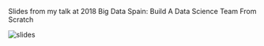 
Slides from my talk at 2018 Big Data Spain: Build A Data Science Team From Scratch

![slides](https://media.giphy.com/media/2sgC08c5jGBipZEVsD/giphy.gif)
